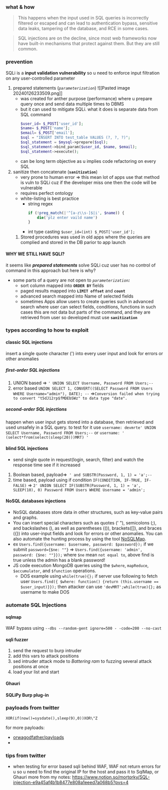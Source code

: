 ### what & how
> This happens when the input used in SQL queries is incorrectly filtered or escaped and can lead to authentication bypass, sensitive data leaks, tampering of the database, and RCE in some cases.

> SQL injections are on the decline, since most web frameworks now have built-in mechanisms that protect against them. But they are still common.
### prevention
SQLi is a **input validation vulnerability** so u need to enforce input filtration on any user-controlled parameter
1. prepared statements (_`parameterization`_)
	![[Pasted image 20240126233509.png]]
    - was created for anther purpose (performance) where u prepare query once and send data multiple times to DBMS
    - but it can used to mitigate SQLi. what it does is separate data from SQL command
        ```php
        $user_id= $_POST['user_id'];
        $name= $_POST['name'];
        $email= $_POST['email'];
        $sql = "INSERT INTO test_table VALUES (?, ?, ?)";
        $sql_statement = $mysql->prepare($sql);
        $sql_statement->bind_param($user_id, $name, $email);
        $sql_statement->execute();
        ```
    - can be long term objective as u implies code refactoring on every SQL
2. sanitize then concatenate (**`sanitization`**)
    - very prone to human error ⇒ this mean lot of apps use that method is vuln to SQLi cuz if the developer miss one then the code will be vulnerable
    - requires perfect ontology
    - white-listing is best practice
        - string regex 
            ```php
            if (!preg_match(|'^[a-z\\s-]$|i', $name)) {
            	die('plz enter vaild name')
            }
            ```
        - int type casting
            `$user_id=(int) $_POST['user_id'];`
    1. Stored procedures was used in old apps where the queries are complied and stored in the DB parior to app launch
#### WHY WE STILL HAVE SQLI?
it seems like _**prepared statements**_ solve SQLi cuz user has no control of command in this approach but here is why?
- some parts of a query are not open to _`parameterization`**:**_
    - sort column mapped into **`ORDER BY`** fields
    - paged results mapped into **`LIMIT offset`** and **`count`**
    - advanced search mapped into Name of selected fields
    - sometimes Apps allow users to create queries such in advanced search where user can select fields, conditions, functions
in such cases this are not data but parts of the command, and they are retrieved from user so developed must use **`sanitization`**
### types according to how to exploit
#### classic SQL injections
insert a single quote character (') into every user input and look for errors or other anomalies
##### first-order SQL injections
1. UNION based => `' UNION SELECT Username, Password FROM Users;--`
2. error based 
   `UNION SELECT 1, CONVERT((SELECT Password FROM Users WHERE Username="admin"), DATE); --` =>`Conversion failed when trying to convert "t5dJ12rp$fMDEbSWz" to data type "date".` 
##### second-order SQL injections
happen when user input gets stored into a database, then retrieved and used unsafely in a SQL query. to test for it use `username: devmrte' UNION SELECT Username, Password FROM Users;--`  or `username: ' (select*from(select(sleep(20)))MRT) '`
#### blind SQL injections
- send single quote in request(login, search, filter) and watch the response time see if it increased
1. Boolean based,  payload=>` ' and SUBSTR(Password, 1, 1) = 'a';--`
2. time based, payload using if condition `IF(CONDITION, IF-TRUE, IF-FALSE)` => `2' UNION SELECT IF(SUBSTR(Password, 1, 1) = 'a', SLEEP(10), 0) Password FROM Users WHERE Username = 'admin';`
#### NoSQL databases injections
- NoSQL databases store data in other structures, such as key-value pairs and graphs.
- You can insert special characters such as quotes (' "), semicolons (;), and backslashes (\), as well as parentheses (()), brackets([]), and braces ({}) into user-input fields and look for errors or other anomalies. You can also automate the hunting process by using the tool [NoSQLMap](https://github.com/codingo/NoSQLMap/).
- ex `Users.find({username: $username, password: $password});` if we submit `password={$ne: ""}` => `Users.find({username: 'admin', password: {$ne: ""}});` where `$ne` mean `not equal to`, above find is true unless the admin has a blank password!
- JS code execution MongoDB queries using the `$where`, `mapReduce`, `$accumulator`, and `$function` operations. 
	- DOS example using `while(true){};` if server use following to fetch user
	  `Users.find({ $where: function() {return (this.username == $user_input)}});` 
	  then attacker can use `'devMRT';while(true){};` as username to make DOS
### automate SQL Injections 
#### sqlmap
WAF bypass using `--dbs --random-gent ignore=500 - -code=200 --no-cast`
#### sqli fuzzer
1. send the request to burp intruder 
2. add this vars to attack positions
3. sed intruder attack mode to *Battering ram* to fuzzing several attack positions at once
4. load your list and start
#### Ghauri
#### SQLiPy Burp plug-in

### payloads from twitter
```mysql
XOR(if(now()=sysdate(),sleep(9),0))XOR\"Z

```
for more payloads: 
- [orwagodfather/payloads](https://github.com/orwagodfather/SQL-Wordlist/blob/main/sql.txt)
- 
### tips from twitter
- when testing for error based sqli behind WAF, WAF not return errors for u so u need to find the original IP for the host and pass it to SqlMap, or Ghauri
more from my notes: https://www.notion.so/mortorky/SQL-injection-e9a45af4b1b8477e808a1eeed7a068b5?pvs=4 
